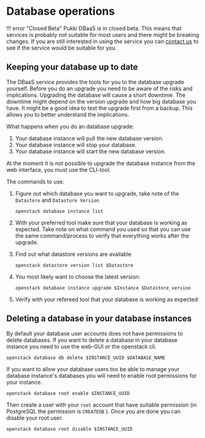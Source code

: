 # Database operations
!!! error "Closed Beta"
    Pukki DBaaS is in closed beta. This means that services is probably not suitable for most users
    and there might be breaking changes. If you are still interested in using the service you can
    [contact us](../../support/contact.md) to see if the service would be suitable for you.

## Keeping your database up to date

The DBaaS service provides the tools for you to the database upgrade yourself. Before you do an upgrade you need to be aware of the risks and implications. Upgrading the database will cause a short downtime. The downtime might depend on the version upgrade and how big database you have. It might be a good idea to test the upgrade first from a backup. This allows you to better understand the implications. 

What happens when you do an database upgrade:

1. Your database instance will pull the new database version.
2. Your database instance will stop your database.
3. Your database instance will start the new database version.

At the moment it is not possible to upgrade the database instance from the web interface, you must use the CLI-tool.

The commands to use:


1. Figure out which database you want to upgrade, take note of the `Datastore` and `Datastore Version`

    ```
    openstack database instance list
    ```

2. With your preferred tool make sure that your database is working as expected. Take note on what command you used so that you can use the same command/process to verify that everything works after the upgrade.

3. Find out what datastore versions are available

    ```
    openstack datastore version list $Datastore
    ```

4. You most likely want to choose the latest version:

    ```
    openstack database instance upgrade $Instance $Datastore_version
    ```

5. Verify with your refereed tool that your database is working as expected


## Deleting a database in your database instances

By default your database user accounts does not have permissions to delete databases. If you want to delete a database in your database instance you need to use the web-GUI or the openstack cli.

```
openstack database db delete $INSTANCE_UUID $DATABASE_NAME
```

If you want to allow your database users too be able to manage your database instance's databases you will need to enable root permissions for your instance.

```
openstack database root enable $INSTANCE_UUID
```

Then create a user with your `root` account that have suitable permission (in PostgreSQL the permission is `CREATEDB` ). Once you are done you can disable your root user.

```
openstack database root disable $INSTANCE_UUID
```
